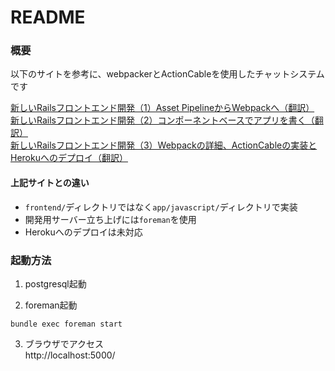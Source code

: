 # README

### 概要
以下のサイトを参考に、webpackerとActionCableを使用したチャットシステムです  

[新しいRailsフロントエンド開発（1）Asset PipelineからWebpackへ（翻訳）](https://techracho.bpsinc.jp/hachi8833/2017_12_26/49931)  
[新しいRailsフロントエンド開発（2）コンポーネントベースでアプリを書く（翻訳）](https://techracho.bpsinc.jp/hachi8833/2018_01_09/50475)  
[新しいRailsフロントエンド開発（3）Webpackの詳細、ActionCableの実装とHerokuへのデプロイ（翻訳）](https://techracho.bpsinc.jp/hachi8833/2018_01_15/50860)  

#### 上記サイトとの違い
- `frontend/`ディレクトリではなく`app/javascript/`ディレクトリで実装
- 開発用サーバー立ち上げには`foreman`を使用
- Herokuへのデプロイは未対応

### 起動方法
1. postgresql起動  

2. foreman起動  
```
bundle exec foreman start
```

3. ブラウザでアクセス  
http://localhost:5000/
